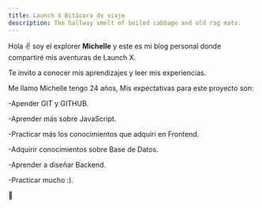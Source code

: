 ```yaml
---
title: Launch X Bitácora de viaje
description: The hallway smelt of boiled cabbage and old rag mats.
---
```


Hola ✌️  soy el explorer **Michelle** y este es mi blog personal donde compartiré mis aventuras de Launch X.

Te invito a conocer mis aprendizajes y leer mis experiencias.

Me llamo Michelle tengo 24 años, Mis expectativas para este proyecto son:

-Apender GIT y GITHUB.

-Aprender más sobre JavaScript.

-Practicar más los conocimientos que adquiri en Frontend.

-Adquirir conocimientos sobre Base de Datos.

-Aprender a diseñar Backend.

-Practicar mucho :).

🚀
